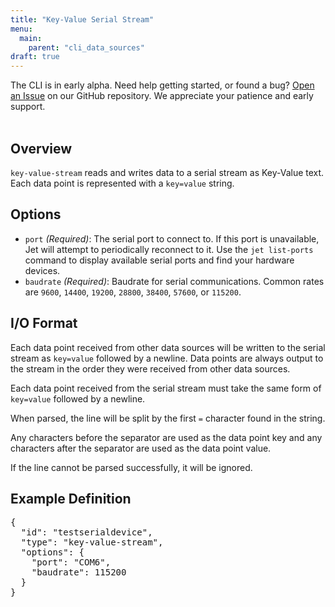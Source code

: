```yaml
---
title: "Key-Value Serial Stream"
menu:
  main:
    parent: "cli_data_sources"
draft: true
---
```


<div class="bp3-callout">The CLI is in early alpha. Need help getting started, or found a bug? <a href="https://github.com/telemetryjet/telemetryjet-cli/issues/new">Open an Issue</a> on our GitHub repository. We appreciate your patience and early support.
</div>
<br />

## Overview
`key-value-stream` reads and writes data to a serial stream as Key-Value text. Each data point is represented with a `key=value` string. 

## Options
- `port` *(Required)*: The serial port to connect to. If this port is unavailable, Jet will attempt to periodically reconnect to it. Use the `jet list-ports` command to display available serial ports and find your hardware devices.
- `baudrate` *(Required)*: Baudrate for serial communications. Common rates are `9600`, `14400`, `19200`, `28800`, `38400`, `57600`, or `115200`.

## I/O Format
Each data point received from other data sources will be written to the serial stream as `key=value` followed by a newline. Data points are always output to the stream in the order they were received from other data sources.

Each data point received from the serial stream must take the same form of `key=value` followed by a newline. 

When parsed, the line will be split by the first `=` character found in the string. 

Any characters before the separator are used as the data point key and any characters after the separator are used as the data point value.

If the line cannot be parsed successfully, it will be ignored.

## Example Definition
<pre>
{
  "id": "testserialdevice",
  "type": "key-value-stream",
  "options": {
    "port": "COM6",
    "baudrate": 115200
  }
}
</pre>
